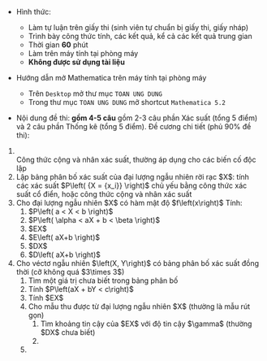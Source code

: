 * Hình thức:
  + Làm tự luận trên giấy thi (sinh viên tự chuẩn bị giấy thi, giấy nháp)
  + Trình bày công thức tính, các kết quả, kể cả các kết quả trung gian
  + Thời gian **60** phút
  + Làm trên máy tính tại phòng máy
  + **Không được sử dụng tài liệu**
  
* Hướng dẫn mở Mathematica trên máy tính tại phòng máy
  + Trên `Desktop` mở thư mục `TOAN UNG DUNG`
  + Trong thư mục `TOAN UNG DUNG` mở shortcut `Mathematica 5.2`

* Nội dung đề thi: **gồm 4-5 câu** gồm 2-3 câu phần Xác suất (tổng 5 điểm) và 2 câu phần Thống kê (tổng 5 điểm). Đề cương chi tiết (phủ 90% đề thi):
<ol>
<li></li> Công thức cộng và nhân xác suất, thường áp dụng cho các biến cố độc lập
<li>Lập bảng phân bố xác suất của đại lượng ngẫu nhiên rời rạc $X$: tính các xác suất $P\left( {X = {x_i}} \right)$  chủ yếu bằng công thức xác suất cổ điển, hoặc công thức cộng và nhân xác suất</li>

<li>Cho đại lượng ngẫu nhiên $X$ có hàm mật độ $f\left(x\right)$ Tính: 
  <ol>
  <li>$P\left( a < X < b \right)$</li>
  <li>$P\left( \alpha < aX + b < \beta \right)$</li>
  <li>$EX$</li>
  <li>$E\left( aX+b \right)$</li>
  <li>$DX$</li>
  <li>$D\left( aX+b \right)$</li>
  </ol>
</li>

<li>Cho véctơ ngẫu nhiên $\left(X, Y\right)$ có bảng phân bố xác suất đồng thời (cỡ không quá $3\times 3$)
  <ol>
  <li>Tìm một giá trị chưa biết trong bảng phân bố</li>
  <li>Tính $P\left(aX + bY < c\right)$</li>
  <li>Tính $EX$</li>
</li>

<li>Cho mẫu thu được từ đại lượng ngẫu nhiên $X$ (thường là mẫu rút gọn)
  <ol>
    <li>Tìm khoảng tin cậy của $EX$ với độ tin cậy $\gamma$ (thường $DX$ chưa biết)</li>
    <li></li>
  </ol>
  
</li>
<li></li>

